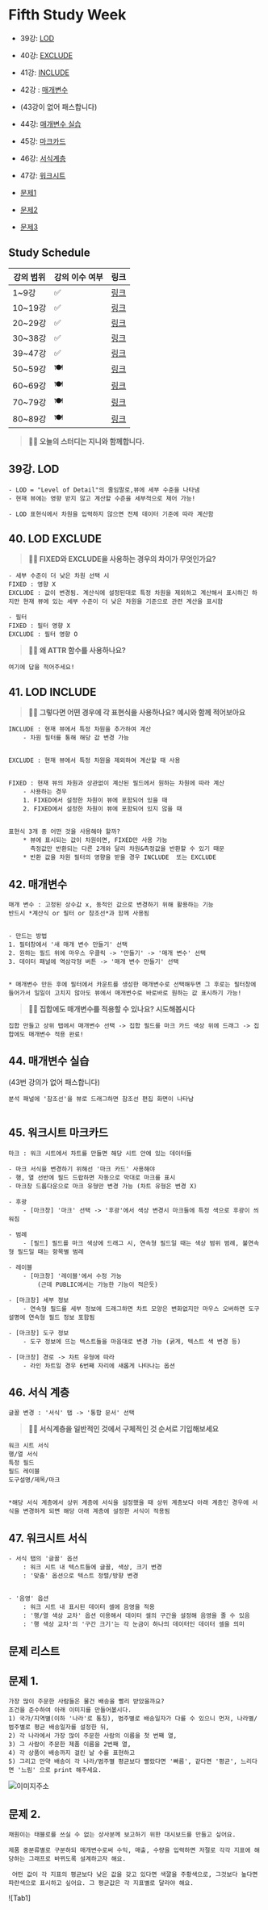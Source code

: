 # Fifth Study Week

- 39강: [LOD](#39강-lod)

- 40강: [EXCLUDE](#40-lod-exclude)

- 41강: [INCLUDE](#41-lod-include)

- 42강 : [매개변수](#42-매개변수)

* (43강이 없어 패스합니다)
- 44강: [매개변수 실습](#44-매개변수-실습)

- 45강: [마크카드](#45-워크시트-마크카드)

- 46강: [서식계층](#46-서식-계층)

- 47강: [워크시트](#47-워크시트-서식)

- [문제1](#문제-1)

- [문제2](#문제-2)

- [문제3](#문제-3)

## Study Schedule

| 강의 범위     | 강의 이수 여부 | 링크                                                                                                        |
|--------------|---------|-----------------------------------------------------------------------------------------------------------|
| 1~9강        |  ✅      | [링크](https://www.youtube.com/watch?v=AXkaUrJs-Ko&list=PL87tgIIryGsa5vdz6MsaOEF8PK-YqK3fz&index=84)       |
| 10~19강      | ✅      | [링크](https://www.youtube.com/watch?v=AXkaUrJs-Ko&list=PL87tgIIryGsa5vdz6MsaOEF8PK-YqK3fz&index=75)       |
| 20~29강      | ✅      | [링크](https://www.youtube.com/watch?v=AXkaUrJs-Ko&list=PL87tgIIryGsa5vdz6MsaOEF8PK-YqK3fz&index=65)       |
| 30~38강      | ✅      | [링크](https://www.youtube.com/watch?v=e6J0Ljd6h44&list=PL87tgIIryGsa5vdz6MsaOEF8PK-YqK3fz&index=55)       |
| 39~47강      | ✅      | [링크](https://www.youtube.com/watch?v=AXkaUrJs-Ko&list=PL87tgIIryGsa5vdz6MsaOEF8PK-YqK3fz&index=45)       |
| 50~59강      | 🍽️      | [링크](https://www.youtube.com/watch?v=AXkaUrJs-Ko&list=PL87tgIIryGsa5vdz6MsaOEF8PK-YqK3fz&index=35)       |
| 60~69강      | 🍽️      | [링크](https://www.youtube.com/watch?v=AXkaUrJs-Ko&list=PL87tgIIryGsa5vdz6MsaOEF8PK-YqK3fz&index=25)       |
| 70~79강      | 🍽️      | [링크](https://www.youtube.com/watch?v=AXkaUrJs-Ko&list=PL87tgIIryGsa5vdz6MsaOEF8PK-YqK3fz&index=15)       |
| 80~89강      | 🍽️      | [링크](https://www.youtube.com/watch?v=AXkaUrJs-Ko&list=PL87tgIIryGsa5vdz6MsaOEF8PK-YqK3fz&index=5)        |


<!-- 여기까진 그대로 둬 주세요-->

> **🧞‍♀️ 오늘의 스터디는 지니와 함께합니다.**


## 39강. LOD

<!-- INCLUDE, EXCLUDE, FIXED 등 본 강의에서 알게 된 LOD 표현식에 대해 알게 된 점을 적어주세요. -->

```
- LOD = "Level of Detail"의 줄임말로,뷰에 세부 수준을 나타냄
- 현재 뷰에는 영향 받지 않고 계산할 수준을 세부적으로 제어 가능!

- LOD 표현식에서 차원을 입력하지 않으면 전체 데이터 기준에 따라 계산함
```

## 40. LOD EXCLUDE

<!-- INCLUDE, EXCLUDE, FIXED 등 본 강의에서 알게 된 LOD 표현식에 대해 알게 된 점을 적고, 아래 두 질문에 답해보세요 :) -->


> **🧞‍♀️ FIXED와 EXCLUDE을 사용하는 경우의 차이가 무엇인가요?**

```
- 세부 수준이 더 낮은 차원 선택 시
FIXED : 영향 X
EXCLUDE : 값이 변경됨. 계산식에 설정된대로 특정 차원을 제외하고 계산해서 표시하긴 하지만 현재 뷰에 있는 세부 수준이 더 낮은 차원을 기준으로 관련 계산을 표시함

- 필터
FIXED : 필터 영향 X
EXCLUDE : 필터 영향 O
```

> **🧞‍♀️ 왜 ATTR 함수를 사용하나요?**

```
여기에 답을 적어주세요!
```


## 41. LOD INCLUDE

<!-- INCLUDE, EXCLUDE, FIXED 등 본 강의에서 알게 된 LOD 표현식에 대해 알게 된 점을 적고, 아래 두 질문에 답해보세요 :) -->


> **🧞‍♀️ 그렇다면 어떤 경우에 각 표현식을 사용하나요? 예시와 함께 적어보아요**


```
INCLUDE : 현재 뷰에서 특정 차원을 추가하여 계산
    - 차원 필터를 통해 해당 값 변경 가능 


EXCLUDE : 현재 뷰에서 특정 차원을 제외하여 계산할 때 사용
    

FIXED : 현재 뷰의 차원과 상관없이 계산된 필드에서 원하는 차원에 따라 계산
    - 사용하는 경우
    1. FIXED에서 설정한 차원이 뷰에 포함되어 있을 때
    2. FIXED에서 설정한 차원이 뷰에 포함되어 있지 않을 때


표현식 3개 중 어떤 것을 사용해야 할까?
    * 뷰에 표시되는 값이 차원이면, FIXED만 사용 가능
      측정값만 반환되는 다른 2개와 달리 차원&측정값을 반환할 수 있기 때문 
    * 반환 값을 차원 필터의 영향을 받을 경우 INCLUDE  또는 EXCLUDE
```


## 42. 매개변수

<!-- 매개변수에 대해 알게 된 점을 적어주세요 -->
```
매개 변수 : 고정된 상수값 x, 동적인 값으로 변경하기 위해 활용하는 기능
반드시 *계산식 or 필터 or 참조선*과 함께 사용됨


- 만드는 방법
1. 필터창에서 '새 매개 변수 만들기' 선택
2. 원하는 필드 위에 마우스 우클릭 -> '만들기' -> '매개 변수' 선택 
3. 데이터 패널에 역삼각형 버튼 -> '매개 변수 만들기' 선택


* 매개변수 만든 후에 필터에서 카운트를 생성한 매개변수로 선택해두면 그 후로는 필터창에 들어가서 일일이 고치지 않아도 뷰에서 매개변수로 바로바로 원하는 값 표시하기 가능!
```


> **🧞‍♀️ 집합에도 매개변수를 적용할 수 있나요? 시도해봅시다**
```
집합 만들고 상위 탭에서 매개변수 선택 -> 집합 필드를 마크 카드 색상 위에 드래그 -> 집합에도 매개변수 적용 완료! 
```




## 44. 매개변수 실습
(43번 강의가 없어 패스합니다)

<!-- 매개변수에 대해 알게 된 점을 적어주세요 -->

```
분석 패널에 '참조선'을 뷰로 드래그하면 참조선 편집 화면이 나타남 


```


## 45. 워크시트 마크카드

<!-- 마크카드에 대해 알게 된 점을 적어주세요 -->
```
마크 : 워크 시트에서 차트를 만들면 해당 시트 안에 있는 데이터들

- 마크 서식을 변경하기 위해선 '마크 카드' 사용해야
- 행, 열 선반에 필드 드랍하면 자동으로 막대로 마크를 표시
- 마크창 드롭다운으로 마크 유형만 변경 가능 (차트 유형은 변경 X)

- 후광
    - [마크창] '마크' 선택 -> '후광'에서 색상 변경시 마크들에 특정 색으로 후광이 씌워짐

- 범례
    - [필드] 필드를 마크 색상에 드래그 시, 연속형 필드일 때는 색상 범위 범례, 불연속형 필드일 때는 항목별 범례

- 레이블
    - [마크창] '레이블'에서 수정 가능
        (근데 PUBLIC에서는 가능한 기능이 적은듯)

- [마크창] 세부 정보
    - 연속형 필드를 세부 정보에 드래그하면 차트 모양은 변화없지만 마우스 오버하면 도구 설명에 연속형 필드 정보 포함됨

- [마크창] 도구 정보
    - 도구 정보에 뜨는 텍스트들을 마음대로 변경 가능 (굵게, 텍스트 색 변경 등)

- [마크창] 경로 -> 차트 유형에 따라
    - 라인 차트일 경우 6번째 자리에 새롭게 나타나는 옵션
```


## 46. 서식 계층

<!-- 서식계층에 대해 알게 된 점을 적어주세요 -->
```
글꼴 변경 : '서식' 탭 -> '통합 문서' 선택
```

> **🧞‍♀️ 서식계층을 일반적인 것에서 구체적인 것 순서로 기입해보세요**


```
워크 시트 서식 
행/열 서식
특정 필드
필드 레이블
도구설명/제목/마크


*해당 서식 계층에서 상위 계층에 서식을 설정했을 때 상위 계층보다 아래 계층인 경우에 서식을 변경하게 되면 해당 아래 계층에 설정한 서식이 적용됨
```


## 47. 워크시트 서식

<!-- 워크시트 서식에 대해 알게 된 점을 적어주세요!-->
```
- 서식 탭의 '글꼴' 옵션
    : 워크 시트 내 텍스트들에 글꼴, 색상, 크기 변경 
    : '맞춤' 옵션으로 텍스트 정렬/방향 변경 


- '음영' 옵션
    : 워크 시트 내 표시된 데이터 셀에 음영을 적용 
    : '행/열 색상 교차' 옵션 이용해서 데이터 셀의 구간을 설정해 음영을 줄 수 있음
    : '행 색상 교차'의 '구간 크기'는 각 눈금이 하나의 데이터인 데이터 셀을 의미
```


## 문제 리스트



## 문제 1.

```
가장 많이 주문한 사람들은 물건 배송을 빨리 받았을까요?
조건을 준수하여 아래 이미지를 만들어봆시다.
1) 국가/지역별(이하 '나라'로 통칭), 범주별로 배송일자가 다를 수 있으니 먼저, 나라별/범주별로 평균 배송일자를 설정한 뒤,
2) 각 나라에서 가장 많이 주문한 사람의 이름을 첫 번째 열,
3) 그 사람이 주문한 제품 이름을 2번째 열,
4) 각 상품이 배송까지 걸린 날 수를 표현하고
5) 그리고 만약 배송이 각 나라/범주별 평균보다 빨랐다면 '빠름', 같다면 '평균', 느리다면 '느림' 으로 print 해주세요. 
```

![이미지주소](https://github.com/yousrchive/BUSINESS-INTELLIGENCE-TABLEAU/blob/main/study/img/2nd%20study/%E1%84%89%E1%85%B3%E1%84%8F%E1%85%B3%E1%84%85%E1%85%B5%E1%86%AB%E1%84%89%E1%85%A3%E1%86%BA%202024-08-13%20%E1%84%8B%E1%85%A9%E1%84%8C%E1%85%A5%E1%86%AB%2010.12.36.png?raw=true)

<!-- 여기까지 오는 과정 중 알게 된 점을 기입하고, 결과는 시트 명을 본인 이름으로 바꾸어 표시해주세요.-->

## 문제 2.

```
채원이는 태블로를 쓰실 수 없는 상사분께 보고하기 위한 대시보드를 만들고 싶어요. 

제품 중분류별로 구분하되 매개변수로써 수익, 매출, 수량을 입력하면 저절로 각각 지표에 해당하는 그래프로 바뀌도록 설계하고자 해요.

 어떤 값이 각 지표의 평균보다 낮은 값을 갖고 있다면 색깔을 주황색으로, 그것보다 높다면 파란색으로 표시하고 싶어요. 그 평균값은 각 지표별로 달라야 해요.
```

![Tab1] 